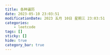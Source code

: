 ```yaml
---
title: 各种遍历
date: 2023-05-10 23:03:51
modificationDate: 2023 五月 10日 星期三 23:03:51
categories: 
	- leetcode
tags: []
sticky: []
hide: true
category_bar: true
---
```


